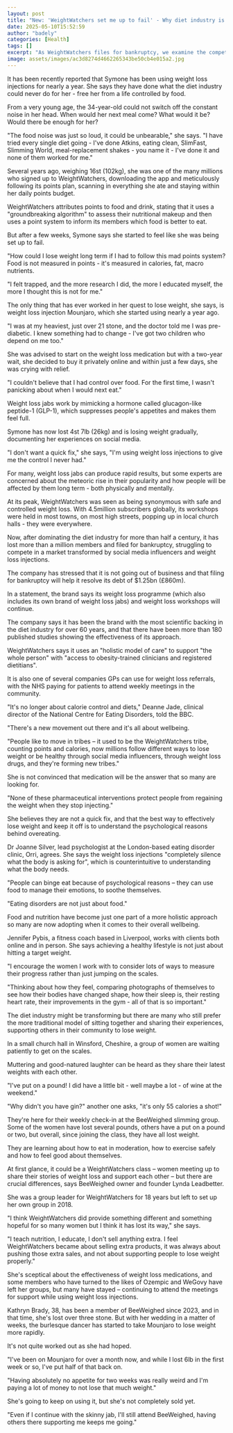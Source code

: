 ```yaml
---
layout: post
title: "New: 'WeightWatchers set me up to fail' - Why diet industry is losing to jabs like Ozempic"
date: 2025-05-10T15:52:59
author: "badely"
categories: [Health]
tags: []
excerpt: "As WeightWatchers files for bankruptcy, we examine the competition it faces from weight loss jabs."
image: assets/images/ac3d8274d4662265343be50cb4e015a2.jpg
---
```


It has been recently reported that Symone has been using weight loss injections for nearly a year. She says they have done what the diet industry could never do for her - free her from a life controlled by food.

From a very young age, the 34-year-old could not switch off the constant noise in her head. When would her next meal come? What would it be? Would there be enough for her?

"The food noise was just so loud, it could be unbearable," she says. "I have tried every single diet going - I've done Atkins, eating clean, SlimFast, Slimming World, meal-replacement shakes - you name it - I've done it and none of them worked for me."

Several years ago, weighing 16st (102kg), she was one of the many millions who signed up to WeightWatchers, downloading the app and meticulously following its points plan, scanning in everything she ate and staying within her daily points budget.

WeightWatchers attributes points to food and drink, stating that it uses a "groundbreaking algorithm" to assess their nutritional makeup and then uses a point system to inform its members which food is better to eat.

But after a few weeks, Symone says she started to feel like she was being set up to fail.

"How could I lose weight long term if I had to follow this mad points system? Food is not measured in points - it's measured in calories, fat, macro nutrients.

"I felt trapped, and the more research I did, the more I educated myself, the more I thought this is not for me."

The only thing that has ever worked in her quest to lose weight, she says, is weight loss injection Mounjaro, which she started using nearly a year ago.

"I was at my heaviest, just over 21 stone, and the doctor told me I was pre-diabetic. I knew something had to change - I've got two children who depend on me too."

She was advised to start on the weight loss medication but with a two-year wait, she decided to buy it privately online and within just a few days, she was crying with relief.

"I couldn't believe that I had control over food. For the first time, I wasn't panicking about when I would next eat."

Weight loss jabs work by mimicking a hormone called glucagon-like peptide-1 (GLP-1), which suppresses people's appetites and makes them feel full.

Symone has now lost 4st 7lb (26kg) and is losing weight gradually, documenting her experiences on social media.

"I don't want a quick fix," she says, "I'm using weight loss injections to give me the control I never had."

For many, weight loss jabs can produce rapid results, but some experts are concerned about the meteoric rise in their popularity and how people will be affected by them long term - both physically and mentally.

At its peak, WeightWatchers was seen as being synonymous with safe and controlled weight loss. With 4.5million subscribers globally, its workshops were held in most towns, on most high streets, popping up in local church halls - they were everywhere.

Now, after dominating the diet industry for more than half a century, it has lost more than a million members and filed for bankruptcy, struggling to compete in a market transformed by social media influencers and weight loss injections.

The company has stressed that it is not going out of business and that filing for bankruptcy will help it resolve its debt of $1.25bn (£860m).

In a statement, the brand says its weight loss programme (which also includes its own brand of weight loss jabs) and weight loss workshops will continue.

The company says it has been the brand with the most scientific backing in the diet industry for over 60 years, and that there have been more than 180 published studies showing the effectiveness of its approach.

WeightWatchers says it uses an "holistic model of care" to support "the whole person" with "access to obesity-trained clinicians and registered dietitians".

It is also one of several companies GPs can use for weight loss referrals, with the NHS paying for patients to attend weekly meetings in the community.

"It's no longer about calorie control and diets," Deanne Jade, clinical director of the National Centre for Eating Disorders, told the BBC.

"There's a new movement out there and it's all about wellbeing.

"People like to move in tribes – it used to be the WeightWatchers tribe, counting points and calories, now millions follow different ways to lose weight or be healthy through social media influencers, through weight loss drugs, and they're forming new tribes."

She is not convinced that medication will be the answer that so many are looking for.

"None of these pharmaceutical interventions protect people from regaining the weight when they stop injecting."

She believes they are not a quick fix, and that the best way to effectively lose weight and keep it off is to understand the psychological reasons behind overeating.

Dr Joanne Silver, lead psychologist at the London-based eating disorder clinic, Orri, agrees. She says the weight loss injections "completely silence what the body is asking for", which is counterintuitive to understanding what the body needs.

"People can binge eat because of psychological reasons – they can use food to manage their emotions, to soothe themselves.

"Eating disorders are not just about food."

Food and nutrition have become just one part of a more holistic approach so many are now adopting when it comes to their overall wellbeing.

Jennifer Pybis, a fitness coach based in Liverpool, works with clients both online and in person. She says achieving a healthy lifestyle is not just about hitting a target weight.

"I encourage the women I work with to consider lots of ways to measure their progress rather than just jumping on the scales.

"Thinking about how they feel, comparing photographs of themselves to see how their bodies have changed shape, how their sleep is, their resting heart rate, their improvements in the gym - all of that is so important."

The diet industry might be transforming but there are many who still prefer the more traditional model of sitting together and sharing their experiences, supporting others in their community to lose weight.

In a small church hall in Winsford, Cheshire, a group of women are waiting patiently to get on the scales.

Muttering and good-natured laughter can be heard as they share their latest weights with each other.

"I've put on a pound! I did have a little bit - well maybe a lot - of wine at the weekend."

"Why didn't you have gin?" another one asks, "it's only 55 calories a shot!"

They're here for their weekly check-in at the BeeWeighed slimming group. Some of the women have lost several pounds, others have a put on a pound or two, but overall, since joining the class, they have all lost weight.

They are learning about how to eat in moderation, how to exercise safely and how to feel good about themselves.

At first glance, it could be a WeightWatchers class – women meeting up to share their stories of weight loss and support each other – but there are crucial differences, says BeeWeighed owner and founder Lynda Leadbetter.

She was a group leader for WeightWatchers for 18 years but left to set up her own group in 2018.

"I think WeightWatchers did provide something different and something hopeful for so many women but I think it has lost its way," she says.

"I teach nutrition, I educate, I don't sell anything extra. I feel WeightWatchers became about selling extra products, it was always about pushing those extra sales, and not about supporting people to lose weight properly."

She's sceptical about the effectiveness of weight loss medications, and some members who have turned to the likes of Ozempic and WeGovy have left her groups, but many have stayed – continuing to attend the meetings for support while using weight loss injections.

Kathryn Brady, 38, has been a member of BeeWeighed since 2023, and in that time, she's lost over three stone. But with her wedding in a matter of weeks, the burlesque dancer has started to take Mounjaro to lose weight more rapidly.

It's not quite worked out as she had hoped.

"I've been on Mounjaro for over a month now, and while I lost 6lb in the first week or so, I've put half of that back on.

"Having absolutely no appetite for two weeks was really weird and I'm paying a lot of money to not lose that much weight."

She's going to keep on using it, but she's not completely sold yet.

"Even if I continue with the skinny jab, I'll still attend BeeWeighed, having others there supporting me keeps me going."

